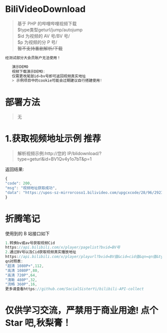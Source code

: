 # BiliVideoDownload

> 基于 PHP 的哔哩哔哩视频下载<br>
> $type类型geturl/jump/autojump<br>
$id 为视频的 AV 号/BV 号/<br>
> $p 为视频的分 P 号/<br>
> ~~暂不支持番剧解析/下载<br>~~

```javascript
经测试部分大会员账户无法使用！

```

```javascript
   演示DEMO
   视频下载演示DEMO:
   仅需更改尾部id=bv号即可返回视频真实地址
   > 示例项目中的cookie可能会过期建议自行搭建使用!
```

# 部署方法

> 无<br>

# 1.获取视频地址示例 推荐

> 解析视频示例:http://您的 IP/blidownload/?type=geturl&id=BV1Qv4y1o7bT&p=1<br>

返回结果:<br>

```javascript
{
"code": 200,
"msg": "视频地址获取成功",
"data": "https://upos-sz-mirrorcoso1.bilivideo.com/upgcxcode/28/96/292329628/292329628_nb2-1-32.flv?e=ig8euxZM2rNcNbNM7WdVhoMg7wUVhwdEto8g5X10ugNcXBlqNxHxNEVE5XREto8KqJZHUa6m5J0SqE85tZvEuENvNo8g2ENvNo8i8o859r1qXg8xNEVE5XREto8GuFGv2U7SuxI72X6fTr859r1qXg8gNEVE5XREto8z5JZC2X2gkX5L5F1eTX1jkXlsTXHeux_f2o859IB_&uipk=5&nbs=1&deadline=1614334765&gen=playurlv2&os=coso1bv&oi=3729533076&trid=f08874a409264862a24795c07d0a5cccu&platform=pc&upsig=b2ab93c04ef89db92a4fec2103cf787e&uparams=e,uipk,nbs,deadline,gen,os,oi,trid,platform&mid=0&orderid=0,3&agrr=1&logo=80000000"
}
```

# 折腾笔记

使用到的 B 站接口如下<br>

```javascript
1.转换bv或av号获取视频Cid
https://api.bilibili.com/x/player/pagelist?bvid=BV号
2.通过BV号以及Cid获取视频真实播放地址
https://api.bilibili.com/x/player/playurl?bvid=BV值&cid=cid值&qn=qn值&type=&otype=json&platform=html5&high_quality=1
qn对照表:
"超清 1080P+",112,
"高清 1080P",80,
"高清 720P",64,
"清晰 480P",32,
"流畅 360P",16,
更多请查看https://github.com/SocialSisterYi/bilibili-API-collect
```

# 仅供学习交流，严禁用于商业用途! 点个 Star 吧,秋梨膏！
